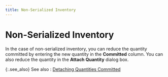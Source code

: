 ```yaml
---
title: Non-Serialized Inventory
---
```


# Non-Serialized Inventory


In the case of non-serialized inventory, you can reduce the quantity  committed by entering the new quantity in the **Committed**  column. You can also reduce the quantity in the **Attach 
 Quantity** dialog box.


{:.see_also}
See also
: [Detaching  Quantities Committed]({{site.pp_baseurl}}/return-proc/dos/do-processes/attaching-items-do/detach-qty-committed/detaching_quantities_committed_purchase_return_documents.html)

